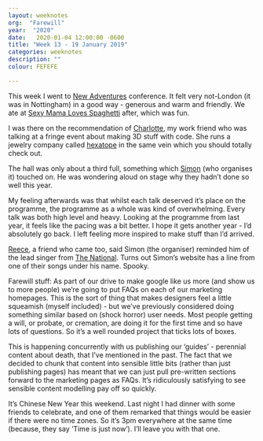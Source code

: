 ```yaml
---
layout: weeknotes
org:  "Farewill"
year:  "2020"
date:   2020-01-04 12:00:00 -0600
title: "Week 13 - 19 January 2019"
categories: weeknotes
description: ""
colour: FEFEFE

---
```



This week I went to [New Adventures](https://newadventuresconf.com/2020/conference/) conference. It felt very not-London (it was in Nottingham) in a good way - generous and warm and friendly. We ate at [Sexy Mama Loves Spaghetti](https://goo.gl/maps/LkQBX91USfjR66yK6) after, which was fun.

I was there on the recommendation of [Charlotte](https://charlottedann.com/), my work friend who was talking at a fringe event about making 3D stuff with code. She runs a jewelry company called [hexatope](http://hexatope.io/) in the same vein which you should totally check out. 

The hall was only about a third full, something which [Simon](https://colly.com/) (who organises it) touched on. He was wondering aloud on stage why they hadn’t done so well this year. 

My feeling afterwards was that whilst each talk deserved it’s place on the programme, the programme as a whole was kind of overwhelming. Every talk was both high level and heavy. Looking at the programme from last year, it feels like the pacing was a bit better. I hope it gets another year - I’d absolutely go back. I left feeling more inspired to make stuff than I’d arrived. 

[Reece](https://twitter.com/ReeceWykes), a friend who came too, said Simon (the organiser) reminded him of the lead singer from [The National](https://americanmary.com/). Turns out Simon’s website has a line from one of their songs under his name. Spooky. 

Farewill stuff: As part of our drive to make google like us more (and show us to more people) we’re going to put FAQs on each of our marketing homepages. This is the sort of thing that makes designers feel a little squeamish (myself included) - but we’ve previously considered doing something similar based on (shock horror) user needs. Most people getting a will, or probate, or cremation, are doing it for the first time and so have lots of questions. So it’s a well rounded project that ticks lots of boxes.

This is happening concurrently with us publishing our ‘guides’ - perennial content about death, that I’ve mentioned in the past. The fact that we decided to chunk that content into sensible little bits (rather than just publishing pages) has meant that we can just pull pre-written sections forward to the marketing pages as FAQs. It’s ridiculously satisfying to see sensible content modelling pay off so quickly. 

It’s Chinese New Year this weekend. Last night I had dinner with some friends to celebrate, and one of them remarked that things would be easier if there were no time zones. So it’s 3pm everywhere at the same time (because, they say ‘Time is just now’). I’ll leave you with that one.

